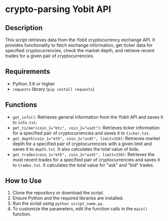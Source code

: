 # crypto-parsing Yobit API

## Description
This script retrieves data from the Yobit cryptocurrency exchange API. It provides functionality to fetch exchange information, get ticker data for specified cryptocurrencies, check the market depth, and retrieve recent trades for a given pair of cryptocurrencies.

## Requirements
- Python 3.6 or higher
- `requests` library (`pip install requests`)

## Functions
- `get_info()`: Retrieves general information from the Yobit API and saves it to `info.txt`.
- `get_ticker(coin_1="btc", coin_2="usdt")`: Retrieves ticker information for a specified pair of cryptocurrencies and saves it to `ticker.txt`.
- `get_depth(coin_1="eth", coin_2="usdt", limit=150)`: Retrieves market depth for a specified pair of cryptocurrencies with a given limit and saves it to `depth.txt`. It also calculates the total value of bids.
- `get_trades(coin_1="eth", coin_2="usdt", limit=150)`: Retrieves the most recent trades for a specified pair of cryptocurrencies and saves it to `trades.txt`. It calculates the total value for "ask" and "bid" trades.

## How to Use
1. Clone the repository or download the script.
2. Ensure Python and the required libraries are installed.
3. Run the script using `python script_name.py`.
4. To customize the parameters, edit the function calls in the `main()` function.